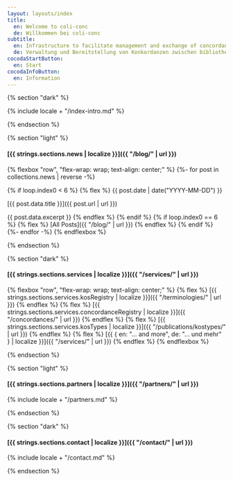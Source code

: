 ```yaml
---
layout: layouts/index
title:
  en: Welcome to coli-conc
  de: Willkommen bei coli-conc
subtitle:
  en: Infrastructure to facilitate management and exchange of concordances between library knowledge organization systems
  de: Verwaltung und Bereitstellung von Konkordanzen zwischen bibliothekarischen Wissensorganisationsystemen
cocodaStartButton:
  en: Start
cocodaInfoButton:
  en: Information
---
```


{% section "dark" %}

{% include locale + "/index-intro.md" %}

{% endsection %}

{% section "light" %}

#### [{{ strings.sections.news | localize }}]({{ "/blog/" | url }})
{% flexbox "row", "flex-wrap: wrap; text-align: center;" %}
{%- for post in collections.news | reverse -%}
  <!-- Show 6 latest news. -->
  {% if loop.index0 < 6 %}
  {% flex %}
  {{ post.date | date("YYYY-MM-DD") }}

  [{{ post.data.title }}]({{ post.url | url }})

  {{ post.data.excerpt }}
  {% endflex %}
  {% endif %}
  {% if loop.index0 == 6 %}
  {% flex %}
  [All Posts]({{ "/blog/" | url }})
  {% endflex %}
  {% endif %}
{%- endfor -%}
{% endflexbox %}

{% endsection %}

{% section "dark" %}

#### [{{ strings.sections.services | localize }}]({{ "/services/" | url }})

{% flexbox "row", "flex-wrap: wrap; text-align: center;" %}
  {% flex %}
  [<!--{% image "/images/screenshot-kos-registry.png", "width: 40vw; max-width: 400px;" %}<br>-->{{ strings.sections.services.kosRegistry | localize }}]({{ "/terminologies/" | url }})
  {% endflex %}
  {% flex %}
  [{{ strings.sections.services.concordanceRegistry | localize }}]({{ "/concordances/" | url }})
  {% endflex %}
  {% flex %}
  [{{ strings.sections.services.kosTypes | localize }}]({{ "/publications/kostypes/" | url }})
  {% endflex %}
  {% flex %}
  [{{ { en: "... and more", de: "... und mehr" } | localize }}]({{ "/services/" | url }})
  {% endflex %}
{% endflexbox %}

{% endsection %}

{% section "light" %}

#### [{{ strings.sections.partners | localize }}]({{ "/partners/" | url }})

{% include locale + "/partners.md" %}

{% endsection %}

{% section "dark" %}

#### [{{ strings.sections.contact | localize }}]({{ "/contact/" | url }})

{% include locale + "/contact.md" %}

{% endsection %}
